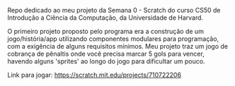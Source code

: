 Repo dedicado ao meu projeto da Semana 0 - Scratch do curso CS50 de Introdução a Ciência da Computação, da Universidade de Harvard.

O primeiro projeto proposto pelo programa era a construção de um jogo/história/app utilizando componentes modulares para programação, com a exigência de alguns requisitos mínimos.
Meu projeto traz um jogo de cobrança de pênaltis onde você precisa marcar 5 gols para vencer, havendo alguns 'sprites' ao longo do jogo para dificultar um pouco.

Link para jogar: https://scratch.mit.edu/projects/710722206
